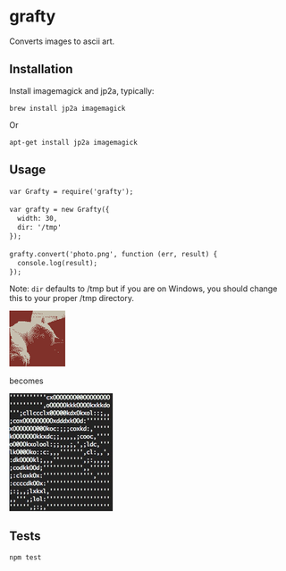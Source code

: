 # grafty

Converts images to ascii art.

## Installation

Install imagemagick and jp2a, typically:

    brew install jp2a imagemagick

Or

    apt-get install jp2a imagemagick

## Usage

    var Grafty = require('grafty');

    var grafty = new Grafty({
      width: 30,
      dir: '/tmp'
    });

    grafty.convert('photo.png', function (err, result) {
      console.log(result);
    });

Note: `dir` defaults to /tmp but if you are on Windows, you should change this to your proper /tmp directory.

![image](https://raw.githubusercontent.com/ednapiranha/node-grafty/master/test/test.png)

becomes

![image](https://raw.githubusercontent.com/ednapiranha/node-grafty/master/test/result.jpg)

## Tests

    npm test
